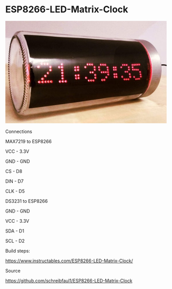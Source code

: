 # ESP8266-LED-Matrix-Clock

![Image](https://github.com/zangaby/ESP8266-LED-Matrix-Clock/blob/main/matrix_clock.png?raw=true)

Connections

MAX7219 to ESP8266

VCC - 3.3V

GND - GND

CS - D8

DIN - D7

CLK - D5

DS3231 to ESP8266

GND - GND

VCC - 3.3V

SDA - D1

SCL - D2

Build steps:

https://www.instructables.com/ESP8266-LED-Matrix-Clock/


Source

https://github.com/schreibfaul1/ESP8266-LED-Matrix-Clock
